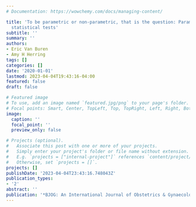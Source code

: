 ```yaml
---
# Documentation: https://wowchemy.com/docs/managing-content/

title: 'To be parametric or non-parametric, that is the question: Parametric and non-parametric
  statistical tests'
subtitle: ''
summary: ''
authors:
- Eric Van Buren
- Amy H Herring
tags: []
categories: []
date: '2020-01-01'
lastmod: 2023-04-04T19:43:16-04:00
featured: false
draft: false

# Featured image
# To use, add an image named `featured.jpg/png` to your page's folder.
# Focal points: Smart, Center, TopLeft, Top, TopRight, Left, Right, BottomLeft, Bottom, BottomRight.
image:
  caption: ''
  focal_point: ''
  preview_only: false

# Projects (optional).
#   Associate this post with one or more of your projects.
#   Simply enter your project's folder or file name without extension.
#   E.g. `projects = ["internal-project"]` references `content/project/deep-learning/index.md`.
#   Otherwise, set `projects = []`.
projects: []
publishDate: '2023-04-04T23:43:16.748043Z'
publication_types:
- '2'
abstract: ''
publication: '*BJOG: An International Journal of Obstetrics & Gynaecology*'
---
```

